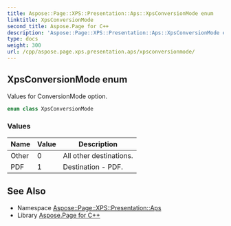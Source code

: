 ```yaml
---
title: Aspose::Page::XPS::Presentation::Aps::XpsConversionMode enum
linktitle: XpsConversionMode
second_title: Aspose.Page for C++
description: 'Aspose::Page::XPS::Presentation::Aps::XpsConversionMode enum. Values for ConversionMode option in C++.'
type: docs
weight: 300
url: /cpp/aspose.page.xps.presentation.aps/xpsconversionmode/
---
```

## XpsConversionMode enum


Values for ConversionMode option.

```cpp
enum class XpsConversionMode
```

### Values

| Name | Value | Description |
| --- | --- | --- |
| Other | 0 | All other destinations. |
| PDF | 1 | Destination - PDF. |

## See Also

* Namespace [Aspose::Page::XPS::Presentation::Aps](../)
* Library [Aspose.Page for C++](../../)
